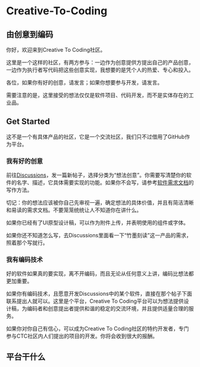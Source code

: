 # Creative-To-Coding
## 由创意到编码

你好，欢迎来到Creative To Coding社区。

这里是一个这样的社区，有两方参与：一边作为创意提供方提出自己的产品创意，一边作为执行者写代码把这些创意实现，我想要的是凭个人的热爱、专心和投入。

各位，如果你有好的创意，请发言；如果你想要参与开发，请发言。

需要注意的是，这里接受的想法仅仅是软件项目、代码开发，而不是实体存在的工业品。

## Get Started

这不是一个有具体产品的社区，它是一个交流社区，我们只不过借用了GitHub作为平台。

### 我有好的创意

前往[Discussions](https://github.com/PridePlayer/Creative-To-Coding/discussions)，发一篇新帖子，选择分类为“想法创意”。你需要写清楚你的软件的名字、描述，它具体需要实现的功能。如果你不会写，请参考[软件需求文档](https://blog.csdn.net/qq_43620423/article/details/113102241)的写作方法。

切记：你的想法应该被你自己先审视一遍，确定想法的具体价值，并且有简洁清晰和易读的需求文档。不要笼笼统统让人不知道你在讲什么。

如果你已经有了UI原型设计稿，可以作为附件上传，并表明使用的组件或字体。

如果你还不知道怎么写，去Discussions里面看一下“竹墨刻读”这一产品的需求，照着那个写就行。

### 我有编码技术

好的软件如果真的要实现，离不开编码，而且无论从任何意义上讲，编码比想法都更加重要。

如果你有编码技术，且愿意开发Discussions中的某个软件，直接在那个帖子下面联系提出人就可以。这里是个平台，Creative To Coding平台可以为想法提供设计稿，为编码者和创意提出者提供和谐的稳定的交流环境，并且提供适量合理的服务。

如果你对你自己有信心，可以成为Creative To Coding社区的特约开发者，专门参与CTC社区内人们提出的项目的开发。你将会收到很大的报酬。

## 平台干什么

